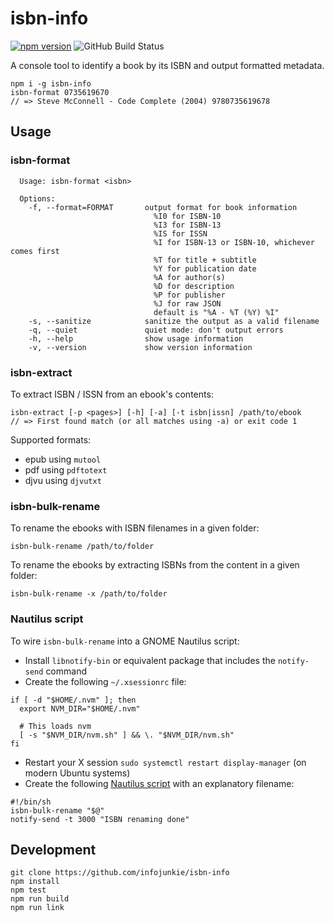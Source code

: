 # isbn-info

[![npm version](https://badge.fury.io/js/isbn-info.svg)](https://badge.fury.io/js/isbn-info)
![GitHub Build Status](https://github.com/infojunkie/isbn-info/workflows/Test/badge.svg)

A console tool to identify a book by its ISBN and output formatted metadata.

```
npm i -g isbn-info
isbn-format 0735619670
// => Steve McConnell - Code Complete (2004) 9780735619678
```

## Usage

### isbn-format
```
  Usage: isbn-format <isbn>

  Options:
    -f, --format=FORMAT       output format for book information
                                %I0 for ISBN-10
                                %I3 for ISBN-13
                                %IS for ISSN
                                %I for ISBN-13 or ISBN-10, whichever comes first
                                %T for title + subtitle
                                %Y for publication date
                                %A for author(s)
                                %D for description
                                %P for publisher
                                %J for raw JSON
                                default is "%A - %T (%Y) %I"
    -s, --sanitize            sanitize the output as a valid filename
    -q, --quiet               quiet mode: don't output errors
    -h, --help                show usage information
    -v, --version             show version information
```

### isbn-extract
To extract ISBN / ISSN from an ebook's contents:
```
isbn-extract [-p <pages>] [-h] [-a] [-t isbn|issn] /path/to/ebook
// => First found match (or all matches using -a) or exit code 1
```

Supported formats:
- epub using `mutool`
- pdf using `pdftotext`
- djvu using `djvutxt`

### isbn-bulk-rename
To rename the ebooks with ISBN filenames in a given folder:
```
isbn-bulk-rename /path/to/folder
```

To rename the ebooks by extracting ISBNs from the content in a given folder:
```
isbn-bulk-rename -x /path/to/folder
```

### Nautilus script
To wire `isbn-bulk-rename` into a GNOME Nautilus script:
- Install `libnotify-bin` or equivalent package that includes the `notify-send` command
- Create the following `~/.xsessionrc` file:
```
if [ -d "$HOME/.nvm" ]; then
  export NVM_DIR="$HOME/.nvm"

  # This loads nvm
  [ -s "$NVM_DIR/nvm.sh" ] && \. "$NVM_DIR/nvm.sh"
fi
```
- Restart your X session `sudo systemctl restart display-manager` (on modern Ubuntu systems)
- Create the following [Nautilus script](https://askubuntu.com/a/236415/54112) with an explanatory filename:
```
#!/bin/sh
isbn-bulk-rename "$@"
notify-send -t 3000 "ISBN renaming done"
```

## Development

```
git clone https://github.com/infojunkie/isbn-info
npm install
npm test
npm run build
npm run link
```
